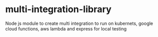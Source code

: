 # multi-integration-library

Node js module to create multi integration to run on kubernets, google cloud functions, aws lambda and express for local testing
